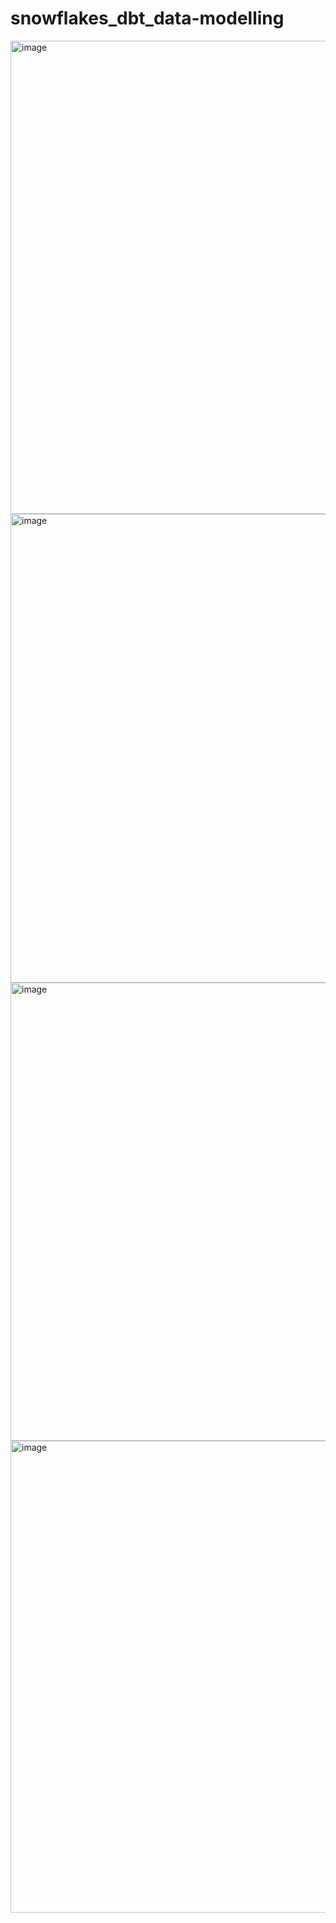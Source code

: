 # snowflakes_dbt_data-modelling




<img width="757" alt="image" src="https://github.com/user-attachments/assets/8db83492-9040-47ba-9778-62fb62ea0921" />


<img width="750" alt="image" src="https://github.com/user-attachments/assets/c68ece1d-9fad-4a28-84d0-abfd1689008e" />



<img width="733" alt="image" src="https://github.com/user-attachments/assets/bff5137b-f730-4a5f-aa72-40fc9936a879" />


<img width="755" alt="image" src="https://github.com/user-attachments/assets/0ea835c9-3f6d-4a8f-90c2-c8bc021eccac" />


